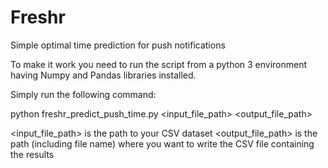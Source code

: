 # Freshr
Simple optimal time prediction for push notifications

To make it work you need to run the script from a python 3 environment having Numpy and Pandas libraries installed.

Simply run the following command:

  python freshr_predict_push_time.py <input_file_path> <output_file_path>
  
  <input_file_path> is the path to your CSV dataset 
  <output_file_path> is the path (including file name) where you want to write the CSV file containing the results
